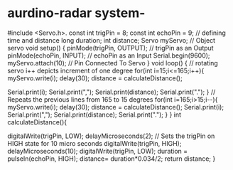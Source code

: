 # aurdino-radar system-
 #include <Servo.h>. 
const int trigPin = 8;
const int echoPin = 9;
// defining time and distance
long duration;
int distance;
Servo myServo; // Object servo
void setup() {
  pinMode(trigPin, OUTPUT); // trigPin as an Output
  pinMode(echoPin, INPUT); // echoPin as an Input
  Serial.begin(9600);
  myServo.attach(10); // Pin Connected To Servo
}
void loop() {
  // rotating servo i++ depicts increment of one degree
  for(int i=15;i<=165;i++){  
  myServo.write(i);
  delay(30);
  distance = calculateDistance();
  
  Serial.print(i); 
  Serial.print(","); 
  Serial.print(distance); 
  Serial.print(".");
  }
  // Repeats the previous lines from 165 to 15 degrees
  for(int i=165;i>15;i--){  
  myServo.write(i);
  delay(30);
  distance = calculateDistance();
  Serial.print(i);
  Serial.print(",");
  Serial.print(distance);
  Serial.print(".");
  }
}
int calculateDistance(){ 
  
  digitalWrite(trigPin, LOW); 
  delayMicroseconds(2);
  // Sets the trigPin on HIGH state for 10 micro seconds
  digitalWrite(trigPin, HIGH); 
  delayMicroseconds(10);
  digitalWrite(trigPin, LOW);
  duration = pulseIn(echoPin, HIGH); 
  distance= duration*0.034/2;
  return distance;
}
